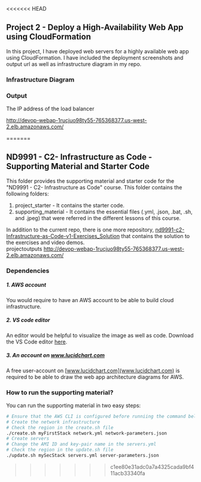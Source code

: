 <<<<<<< HEAD
## Project 2 - Deploy a High-Availability Web App using CloudFormation
In this project, I have deployed web servers for a highly available web app using CloudFormation.  I have included the deployment screenshots and output url as well as infrastructure diagram in my repo. 



### Infrastructure Diagram 








### Output
The IP address of the load balancer

http://devop-webap-1rucjuo98ty55-765368377.us-west-2.elb.amazonaws.com/





=======
## ND9991 - C2- Infrastructure as Code - Supporting Material and Starter Code
This folder provides the supporting material and starter code for the "ND9991 - C2- Infrastructure as Code" course. This folder contains the following folders:
1. project_starter - It contains the starter code.
2. supporting_material - It contains the essential files (.yml, .json, .bat, .sh, and .jpeg) that were referred in the different lessons of this course.

In addition to the current repo, there is one more repository, [nd9991-c2-Infrastructure-as-Code-v1-Exercises_Solution](https://github.com/udacity/nd9991-c2-Infrastructure-as-Code-v1-Exercises_Solution) that contains the solution to the exercises and video demos.  
projectoutputs
http://devop-webap-1rucjuo98ty55-765368377.us-west-2.elb.amazonaws.com/
### Dependencies
##### 1. AWS account
You would require to have an AWS account to be able to build cloud infrastructure.

##### 2. VS code editor
An editor would be helpful to visualize the image as well as code. Download the VS Code editor [here](https://code.visualstudio.com/download).

##### 3. An account on www.lucidchart.com
A free user-account on [www.lucidchart.com](www.lucidchart.com) is required to be able to draw the web app architecture diagrams for AWS.


### How to run the supporting material?
You can run the supporting material in two easy steps:
```bash
# Ensure that the AWS CLI is configured before runniing the command below
# Create the network infrastructure
# Check the region in the create.sh file
./create.sh myFirstStack network.yml network-parameters.json
# Create servers
# Change the AMI ID and key-pair name in the servers.yml
# Check the region in the update.sh file
./update.sh mySecStack servers.yml server-parameters.json
```
>>>>>>> c1ee80e31adc0a7a4325cada9bf411acb33340fa
